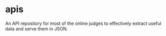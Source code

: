 # apis
An API repository for most of the online judges to effectively extract useful data and serve them in JSON.
